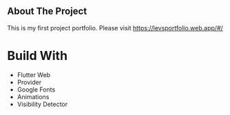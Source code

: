 ## About The Project

This is my first project portfolio. Please visit https://levsportfolio.web.app/#/

# Build With

* Flutter Web
* Provider
* Google Fonts
* Animations
* Visibility Detector
